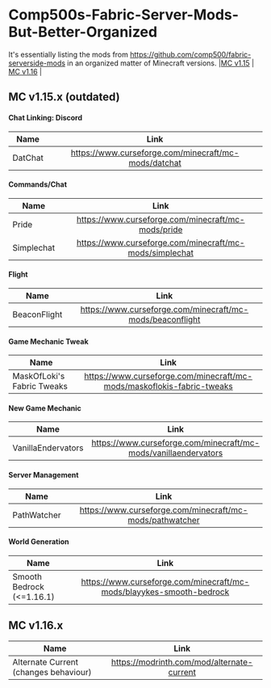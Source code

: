 # Comp500s-Fabric-Server-Mods-But-Better-Organized
It's essentially listing the mods from https://github.com/comp500/fabric-serverside-mods in an organized matter of Minecraft versions.
|[MC v1.15](#mc-v115-outdated) | [MC v1.16](#mc-v116) |

## MC v1.15.x (outdated)
#### Chat Linking: Discord
| Name | Link |
| --- | :---: |
| DatChat | https://www.curseforge.com/minecraft/mc-mods/datchat |

#### Commands/Chat
| Name | Link |
| --- | :---: |
| Pride | https://www.curseforge.com/minecraft/mc-mods/pride |
| Simplechat | https://www.curseforge.com/minecraft/mc-mods/simplechat |

#### Flight
| Name | Link |
| --- | :---: |
| BeaconFlight | https://www.curseforge.com/minecraft/mc-mods/beaconflight |

#### Game Mechanic Tweak
| Name | Link |
| --- | :---: |
| MaskOfLoki's Fabric Tweaks | https://www.curseforge.com/minecraft/mc-mods/maskoflokis-fabric-tweaks |

#### New Game Mechanic
| Name | Link |
| --- | :---: |
| VanillaEndervators | https://www.curseforge.com/minecraft/mc-mods/vanillaendervators |

#### Server Management
| Name | Link |
| --- | :---: |
| PathWatcher | https://www.curseforge.com/minecraft/mc-mods/pathwatcher |

#### World Generation
| Name | Link |
| --- | :---: |
| Smooth Bedrock (<=1.16.1) | https://www.curseforge.com/minecraft/mc-mods/blayykes-smooth-bedrock |

## MC v1.16.x
| Name | Link |
| --- | :---: |
| Alternate Current (changes behaviour) | https://modrinth.com/mod/alternate-current | Performance |

